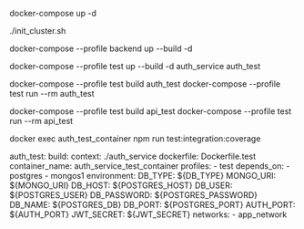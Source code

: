 docker-compose up -d

./init_cluster.sh

docker-compose --profile backend up --build -d

docker-compose --profile test up --build -d auth_service auth_test

docker-compose --profile test build auth_test
docker-compose --profile test run --rm auth_test

docker-compose --profile test build api_test
docker-compose --profile test run --rm api_test

docker exec auth_test_container npm run test:integration:coverage


  auth_test:
    build:
      context: ./auth_service
      dockerfile: Dockerfile.test
    container_name: auth_service_test_container
    profiles:
      - test
    depends_on:
      - postgres
      - mongos1
    environment:
      DB_TYPE: ${DB_TYPE}
      MONGO_URI: ${MONGO_URI}
      DB_HOST: ${POSTGRES_HOST}
      DB_USER: ${POSTGRES_USER}
      DB_PASSWORD: ${POSTGRES_PASSWORD}
      DB_NAME: ${POSTGRES_DB}
      DB_PORT: ${POSTGRES_PORT}
      AUTH_PORT: ${AUTH_PORT}
      JWT_SECRET: ${JWT_SECRET}
    networks:
      - app_network